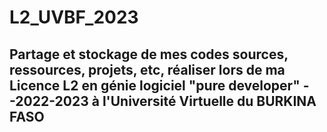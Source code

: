# L2_UVBF_2023

## Partage et stockage de mes codes sources, ressources, projets, etc, réaliser lors de ma Licence L2 en génie logiciel "pure developer" --2022-2023 à l'Université Virtuelle du BURKINA FASO
